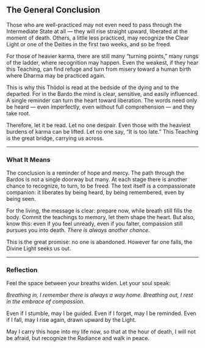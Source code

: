 ## The General Conclusion

Those who are well-practiced may not even need to pass through the Intermediate State at all — they will rise straight upward, liberated at the moment of death. Others, a little less practiced, may recognize the Clear Light or one of the Deities in the first two weeks, and so be freed.

For those of heavier karma, there are still many “turning points,” many rungs of the ladder, where recognition may happen. Even the weakest, if they hear this Teaching, can find refuge and turn from misery toward a human birth where Dharma may be practiced again.

This is why this Thödol is read at the bedside of the dying and to the departed. For in the Bardo the mind is clear, sensitive, and easily influenced. A single reminder can turn the heart toward liberation. The words need only be heard — even imperfectly, even without full comprehension — and they take root.

Therefore, let it be read. Let no one despair. Even those with the heaviest burdens of karma can be lifted. Let no one say, “It is too late.” This Teaching is the great bridge, carrying us across.

---

### What It Means

The conclusion is a reminder of hope and mercy. The path through the Bardos is not a single doorway but many. At each stage there is another chance to recognize, to turn, to be freed. The text itself is a compassionate companion: it liberates by being heard, by being remembered, even by being seen.

For the living, the message is clear: prepare now, while breath still fills the body. Commit the teachings to memory, let them shape the heart. But also, know this: even if you feel unready, even if you falter, compassion still pursues you into death. *There is always another chance.*

This is the great promise: no one is abandoned. However far one falls, the Divine Light seeks us out.

---

### Reflection

Feel the space between your breaths widen. Let your soul speak:

*Breathing in, I remember there is always a way home.
Breathing out, I rest in the embrace of compassion.*

Even if I stumble, may I be guided.
Even if I forget, may I be reminded.
Even if I fall, may I rise again,
drawn upward by the Light.

May I carry this hope into my life now,
so that at the hour of death,
I will not be afraid,
but recognize the Radiance
and walk in peace.
